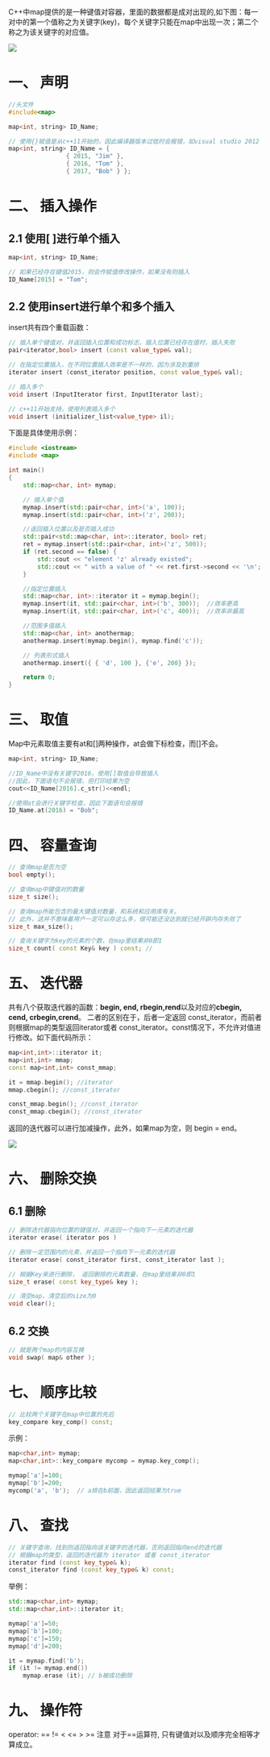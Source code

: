 C++中map提供的是一种键值对容器，里面的数据都是成对出现的,如下图：每一对中的第一个值称之为关键字(key)，每个关键字只能在map中出现一次；第二个称之为该关键字的对应值。

![](./static/map-example.png)

# 一、 声明
```c++
//头文件
#include<map>

map<int, string> ID_Name;

// 使用{}赋值是从c++11开始的，因此编译器版本过低时会报错，如visual studio 2012
map<int, string> ID_Name = {
                { 2015, "Jim" },
                { 2016, "Tom" },
                { 2017, "Bob" } };
```

# 二、 插入操作

## 2.1 使用[ ]进行单个插入
```c++
map<int, string> ID_Name;

// 如果已经存在键值2015，则会作赋值修改操作，如果没有则插入
ID_Name[2015] = "Tom";
```

## 2.2 使用insert进行单个和多个插入
insert共有四个重载函数：
```c++
// 插入单个键值对，并返回插入位置和成功标志，插入位置已经存在值时，插入失败
pair<iterator,bool> insert (const value_type& val);

// 在指定位置插入，在不同位置插入效率是不一样的，因为涉及到重排
iterator insert (const_iterator position, const value_type& val);

// 插入多个
void insert (InputIterator first, InputIterator last);

// c++11开始支持，使用列表插入多个   
void insert (initializer_list<value_type> il);
```

下面是具体使用示例：
```c++
#include <iostream>
#include <map>

int main()
{
    std::map<char, int> mymap;

    // 插入单个值
    mymap.insert(std::pair<char, int>('a', 100));
    mymap.insert(std::pair<char, int>('z', 200));

    //返回插入位置以及是否插入成功
    std::pair<std::map<char, int>::iterator, bool> ret;
    ret = mymap.insert(std::pair<char, int>('z', 500));
    if (ret.second == false) {
        std::cout << "element 'z' already existed";
        std::cout << " with a value of " << ret.first->second << '\n';
    }

    //指定位置插入
    std::map<char, int>::iterator it = mymap.begin();
    mymap.insert(it, std::pair<char, int>('b', 300));  //效率更高
    mymap.insert(it, std::pair<char, int>('c', 400));  //效率非最高

    //范围多值插入
    std::map<char, int> anothermap;
    anothermap.insert(mymap.begin(), mymap.find('c'));

    // 列表形式插入
    anothermap.insert({ { 'd', 100 }, {'e', 200} });

    return 0;
}
```

# 三、 取值
Map中元素取值主要有at和[]两种操作，at会做下标检查，而[]不会。
```c++
map<int, string> ID_Name;

//ID_Name中没有关键字2016，使用[]取值会导致插入
//因此，下面语句不会报错，但打印结果为空
cout<<ID_Name[2016].c_str()<<endl;

//使用at会进行关键字检查，因此下面语句会报错
ID_Name.at(2016) = "Bob";
```

# 四、 容量查询
```c++
// 查询map是否为空
bool empty();

// 查询map中键值对的数量
size_t size();

// 查询map所能包含的最大键值对数量，和系统和应用库有关。
// 此外，这并不意味着用户一定可以存这么多，很可能还没达到就已经开辟内存失败了
size_t max_size();

// 查询关键字为key的元素的个数，在map里结果非0即1
size_t count( const Key& key ) const; //
```

# 五、 迭代器
共有八个获取迭代器的函数：**begin, end, rbegin,rend**以及对应的**cbegin, cend, crbegin,crend**。
二者的区别在于，后者一定返回 const_iterator，而前者则根据map的类型返回iterator或者 const_iterator。const情况下，不允许对值进行修改。如下面代码所示：
```c++
map<int,int>::iterator it;
map<int,int> mmap;
const map<int,int> const_mmap;

it = mmap.begin(); //iterator
mmap.cbegin(); //const_iterator

const_mmap.begin(); //const_iterator
const_mmap.cbegin(); //const_iterator
```
返回的迭代器可以进行加减操作，此外，如果map为空，则 begin = end。

![](./static/1.png)

# 六、 删除交换

## 6.1 删除
```c++
// 删除迭代器指向位置的键值对，并返回一个指向下一元素的迭代器
iterator erase( iterator pos )

// 删除一定范围内的元素，并返回一个指向下一元素的迭代器
iterator erase( const_iterator first, const_iterator last );

// 根据Key来进行删除， 返回删除的元素数量，在map里结果非0即1
size_t erase( const key_type& key );

// 清空map，清空后的size为0
void clear();
```

## 6.2 交换
```c++
// 就是两个map的内容互换
void swap( map& other );
```

# 七、 顺序比较
```c++
// 比较两个关键字在map中位置的先后
key_compare key_comp() const;
```
示例：
```c++
map<char,int> mymap;
map<char,int>::key_compare mycomp = mymap.key_comp();

mymap['a']=100;
mymap['b']=200;
mycomp('a', 'b');  // a排在b前面，因此返回结果为true
```

# 八、 查找
```c++
// 关键字查询，找到则返回指向该关键字的迭代器，否则返回指向end的迭代器
// 根据map的类型，返回的迭代器为 iterator 或者 const_iterator
iterator find (const key_type& k);
const_iterator find (const key_type& k) const;
```
举例：
```c++
std::map<char,int> mymap;
std::map<char,int>::iterator it;

mymap['a']=50;
mymap['b']=100;
mymap['c']=150;
mymap['d']=200;

it = mymap.find('b');
if (it != mymap.end())
    mymap.erase (it); // b被成功删除
```

# 九、 操作符
operator: == != < <= > >= 
注意 对于==运算符, 只有键值对以及顺序完全相等才算成立。
